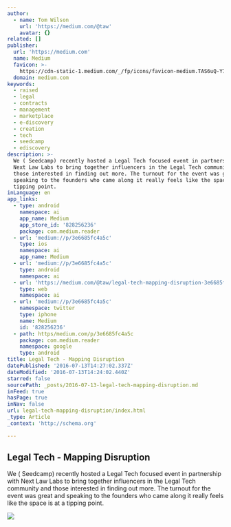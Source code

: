 ```yaml
---
author:
  - name: Tom Wilson
    url: 'https://medium.com/@taw'
    avatar: {}
related: []
publisher:
  url: 'https://medium.com'
  name: Medium
  favicon: >-
    https://cdn-static-1.medium.com/_/fp/icons/favicon-medium.TAS6uQ-Y7kcKgi0xjcYHXw.ico
  domain: medium.com
keywords:
  - raised
  - legal
  - contracts
  - management
  - marketplace
  - e-discovery
  - creation
  - tech
  - seedcamp
  - ediscovery
description: >-
  We ( Seedcamp) recently hosted a Legal Tech focused event in partnership with
  Next Law Labs to bring together influencers in the Legal Tech community and
  those interested in finding out more. The turnout for the event was great and
  speaking to the founders who came along it really feels like the space is at a
  tipping point.
inLanguage: en
app_links:
  - type: android
    namespace: ai
    app_name: Medium
    app_store_id: '828256236'
    package: com.medium.reader
  - url: 'medium://p/3e6685fc4a5c'
    type: ios
    namespace: ai
    app_name: Medium
  - url: 'medium://p/3e6685fc4a5c'
    type: android
    namespace: ai
  - url: 'https://medium.com/@taw/legal-tech-mapping-disruption-3e6685fc4a5c'
    type: web
    namespace: ai
  - url: 'medium://p/3e6685fc4a5c'
    namespace: twitter
    type: iphone
    name: Medium
    id: '828256236'
  - path: https/medium.com/p/3e6685fc4a5c
    package: com.medium.reader
    namespace: google
    type: android
title: Legal Tech - Mapping Disruption
datePublished: '2016-07-13T14:27:02.337Z'
dateModified: '2016-07-13T14:24:02.440Z'
starred: false
sourcePath: _posts/2016-07-13-legal-tech-mapping-disruption.md
inFeed: true
hasPage: true
inNav: false
url: legal-tech-mapping-disruption/index.html
_type: Article
_context: 'http://schema.org'

---
```

<article style=""><h1>Legal Tech - Mapping Disruption</h1><p>We ( Seedcamp) recently hosted a Legal Tech focused event in partnership with Next Law Labs to bring together influencers in the Legal Tech community and those interested in finding out more. The turnout for the event was great and speaking to the founders who came along it really feels like the space is at a tipping point.</p><img src="https://cdn-images-1.medium.com/max/1200/1*l4WrNUBTRzfTwfMIGMHUXQ.jpeg" /></article>